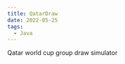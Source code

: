 ```yaml
---
title: QatarDraw
date: 2022-05-25
tags:
  - Java
---
```


Qatar world cup group draw simulator

<!--more-->
